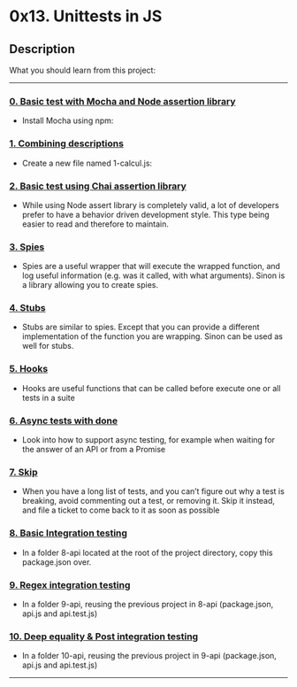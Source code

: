 # 0x13. Unittests in JS

## Description
What you should learn from this project:

---

### [0. Basic test with Mocha and Node assertion library](./package.json)
* Install Mocha using npm:


### [1. Combining descriptions](./1-calcul.js)
* Create a new file named 1-calcul.js:


### [2. Basic test using Chai assertion library](./2-calcul_chai.js)
* While using Node assert library is completely valid, a lot of developers prefer to have a behavior driven development style. This type being easier to read and therefore to maintain.


### [3. Spies](./utils.js)
* Spies are a useful wrapper that will execute the wrapped function, and log useful information (e.g. was it called, with what arguments). Sinon is a library allowing you to create spies.


### [4. Stubs](./4-payment.js)
* Stubs are similar to spies. Except that you can provide a different implementation of the function you are wrapping. Sinon can be used as well for stubs.


### [5. Hooks](./5-payment.js)
* Hooks are useful functions that can be called before execute one or all tests in a suite


### [6. Async tests with done](./6-payment_token.js)
* Look into how to support async testing, for example when waiting for the answer of an API or from a Promise


### [7. Skip](./7-skip.test.js)
* When you have a long list of tests, and you can’t figure out why a test is breaking, avoid commenting out a test, or removing it. Skip it instead, and file a ticket to come back to it as soon as possible


### [8. Basic Integration testing](./8-api/package.json)
* In a folder 8-api located at the root of the project directory, copy this package.json over.


### [9. Regex integration testing](./9-api/api.js)
* In a folder 9-api, reusing the previous project in 8-api (package.json, api.js and api.test.js)


### [10. Deep equality & Post integration testing](./10-api/api.js)
* In a folder 10-api, reusing the previous project in 9-api (package.json, api.js and api.test.js)

---
